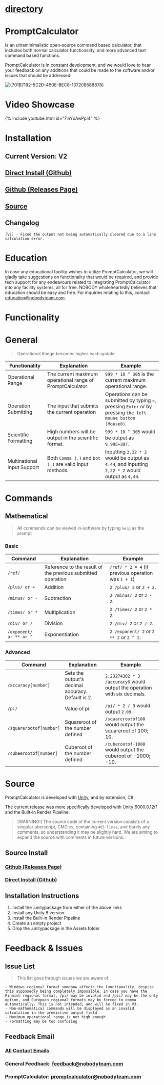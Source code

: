 # [directory](https://nobodyteam.com)

# PromptCalculator
Is an ultraminimalistic open-source command based calculator, that includes both normal calculator functionality, and more advanced text command based functions.

PromptCalculator is in constant development, and we would love to hear your feedback on any additions that could be made to the software and/or issues that should be addressed!

![{701B7182-5D2D-450E-BEC8-13720B588878}](https://github.com/user-attachments/assets/39baf561-0ec5-4abc-9259-973f9c328635)

# Video Showcase

{% include youtube.html id="7inYxAwPpI4" %}

# Installation

## Current Version: V2

## [Direct Install (Github)](https://github.com/NOBODY-Team/promptcalculator/releases/download/V2/PromptCalculator.zip)
## [Github (Releases Page)](https://github.com/NOBODY-Team/promptcalculator/releases/tag/V2)
## [Source](https://nobodyteam.com/promptcalculator/#source-1)

## Changelog

```
[V2] - Fixed the output not being automatically cleared due to a line calculation error.
```


# Education

In case any educational facility wishes to utilize PromptCalculator, we will gladly take suggestions on functionality that would be required, and provide tech support for any endeavours related to integrating PromptCalculator into any facility systems, all for free. NOBODY wholeheartedly believes that education should be easy and free. For inquiries relating to this, contact [education@nobodyteam.com](mailto:education@nobodyteam.com).

# Functionality

# General

> Operational Range becomes higher each update

| Functionality | Explanation | Example |
| --- | --- | --- |
| Operational Range | The current maximum operational range of PromptCalculator. | `999 * 10 ^ 305` is the current maximum operational range. |
| Operation Submitting | The input that submits the current operation | Operations can be submitted by typing `=`, pressing `Enter` or by pressing `the left mouse button (Mouse0)`. |
| Scientific Formatting | High numbers will be output in the scientific format. | `999 * 10 ^ 305` would be output as `9.99E+307`. |
| Multinational Input Support | Both `Comma (,)` and `Dot (.)` are valid input methods. | Inputting `2.22 * 2` would be output as `4.44`, and inputting `2,22 * 2` would output as `4,44`. |

# Commands

## Mathematical

> All commands can be viewed in-software by typing `help` as the prompt

### Basic

| Command | Explanation | Example |
| --- | --- | --- |
| `/ref/` | Reference to the result of the previous submitted operation | `/ref/ * 2 = 4` (if previous operation was `1 + 1`) |
| `/plus/ or +` | Addition | `2 /plus/ 2` or `2 + 2`. |
| `/minus/ or -` | Subtraction | `2 /minus/ 2` or `2 - 2`. |
| `/times/ or *` | Multiplication | `2 /times/ 2` or `2 * 2`. |
| `/div/ or /` | Division | `2 /div/ 2` or `2 / 2`. |
| `/exponent/ or ** or ^` | Exponentiation | `2 /exponent/ 2` or `2 ** 2` or `2 ^ 2`. |

### Advanced

| Command | Explanation | Example |
| --- | --- | --- |
| `/accuracy[number]` | Sets the output's decimal accuracy. Default is 2. | `2.23274382 * 3 /accuracy6` would output the operation with six decimals. |
| `/pi/` | Value of pi | `/pi/ * 2 / 3` would output `2.09`. |
| `/squarerootof[number]` | Squareroot of the number defined | `/squarerootof100` would output the squareroot of 100; 10. |
| `/cubeerootof[number]` | Cuberoot of the number defined | `/cuberootof-1000` would output the cuberoot of -1000; -10. |

# Source

PromptCalculator is developed with [Unity](https://unity.com/), and by extension, C#. 

The current release was more specifically developed with Unity 6000.0.12f1 and the Built-in Render Pipeline.

> [WARNING!]
> The source code of the current version consists of a singular uberscript, CMD.cs, containing `405 lines`, and barely any comments, so understanding it may be slightly hard. We are aiming to expand the source with comments in future versions.

## Source Install

### [Github (Releases Page)](https://github.com/NOBODY-Team/promptcalculator/releases/tag/V2-Source)

### [Direct Install (Github)](https://github.com/NOBODY-Team/promptcalculator/releases/download/V2-Source/PromptCalculatorSource.unitypackage)

## Installation Instructions

1. Install the .unitypackage from either of the above links
2. Install any Unity 6 version
3. Install the Built-in Render Pipeline
4. Create an empty project
5. Drop the .unitypackage in the Assets folder

# Feedback & Issues

## Issue List

> This list goes through issues we are aware of.

```
- Windows regional format somehow affects the functionality, despite this supposedly being completely impossible. In case you have the Finnish regional format, /pi/ may be invalid and /pii/ may be the only option, and European regional formats may be forced to comma automatically. This is not intended, and will be fixed in V3.
- Non-mathematical commands will be displayed as an invalid calculation in the predictive output field
- Maximum operational range is not high enough
- Formatting may be too confusing
```

## Feedback Email

### [All Contact Emails](https://nobodyteam.com/contact)

### General Feedback: [feedback@nobodyteam.com](mailto:feedback@nobodyteam.com)

### PromptCalculator: [promptcalculator@nobodyteam.com](mailto:promptcalculator@nobodyteam.com)

